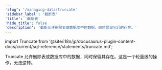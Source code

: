 ```yaml
---
'slug': '/managing-data/truncate'
'sidebar_label': '截断表'
'title': '截断表'
'hide_title': false
'description': '截断允许删除表或数据库中的数据，同时保留它们的存在。'
---
```


import Truncate from '@site/i18n/jp/docusaurus-plugin-content-docs/current/sql-reference/statements/truncate.md';

Truncate 允许删除表或数据库中的数据，同时保留其存在。这是一个轻量级的操作，无法逆转。

<Truncate/>
